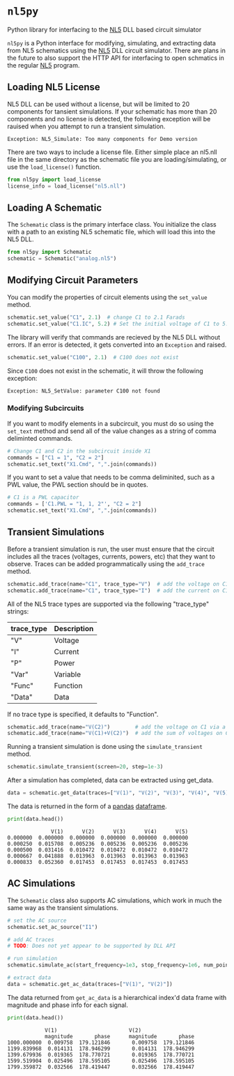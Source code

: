 # `nl5py`

Python library for interfacing to the [NL5](https://sidelinesoft.com/nl5/) DLL based circuit simulator

`nl5py` is a Python interface for modifying, simulating, and extracting data from NL5 schematics using the [NL5](https://sidelinesoft.com/nl5/) DLL circuit simulator.  There are plans in the future to also support the HTTP API for interfacing to open schmatics in the regular [NL5](https://sidelinesoft.com/nl5/) program.

## Loading NL5 License
NL5 DLL can be used without a license, but will be limited to 20 components for tansient simulations.  If your schematic has more than 20 components and no license is detected, the following exception will be rauised when you attempt to run a transient simulation.

```
Exception: NL5_Simulate: Too many components for Demo version
```

There are two ways to include a license file.  Either simple place an nl5.nll file in the same directory as the schematic file you are loading/simulating, or use the `load_license()` function.

```python
from nl5py import load_license
license_info = load_license("nl5.nll")
```

## Loading A Schematic
The `Schematic` class is the primary interface class.  You initialize the class with a path to an existing NL5 schematic file, which will load this into the NL5 DLL.

```python
from nl5py import Schematic
schematic = Schematic("analog.nl5")
```

## Modifying Circuit Parameters
You can modify the properties of circuit elements using the `set_value` method.

```python
schematic.set_value("C1", 2.1)  # change C1 to 2.1 Farads
schematic.set_value("C1.IC", 5.2) # Set the initial voltage of C1 to 5.2V
```

The library will verify that commands are recieved by the NL5 DLL without errors.  If an error is detected, it gets converted into an `Exception` and raised.

```python
schematic.set_value("C100", 2.1)  # C100 does not exist
```

Since `C100` does not exist in the schematic, it will throw the following exception:

```
Exception: NL5_SetValue: parameter C100 not found
```
### Modifying Subcircuits

If you want to modify elements in a subcircuit, you must do so using the `set_text` method and send all of the value changes as a string of comma deliminted commands.

```python
# Change C1 and C2 in the subcircuit inside X1
commands = ["C1 = 1", "C2 = 2"]
schematic.set_text("X1.Cmd", ",".join(commands))
```

If you want to set a value that needs to be comma deliminited, such as a PWL value, the PWL section should be in quotes.

```python
# C1 is a PWL capacitor
commands = ['C1.PWL = "1, 1, 2"', "C2 = 2"]
schematic.set_text("X1.Cmd", ",".join(commands))
```

## Transient Simulations

Before a transient simulation is run, the user must ensure that the circuit includes all the traces (voltages, currents, powers, etc) that they want to observe.  Traces can be added programmatically using the `add_trace` method.

```python
schematic.add_trace(name="C1", trace_type="V")  # add the voltage on C1
schematic.add_trace(name="C1", trace_type="I")  # add the current on C1
```

All of the NL5 trace types are supported via the following "trace_type" strings:

| trace_type | Description |
| ---------- | ----------- |
| "V"        | Voltage     |
| "I"        | Current     |
| "P"        | Power       |
| "Var"      | Variable    |
| "Func"     | Function    |
| "Data"     | Data        |

If no trace type is specified, it defaults to "Function".

```python
schematic.add_trace(name="V(C2)")  		 # add the voltage on C1 via a function trace
schematic.add_trace(name="V(C1)+V(C2)")  # add the sum of voltages on C1 and C2 via a function trace
```

Running a transient simulation is done using the `simulate_transient` method.

```python
schematic.simulate_transient(screen=20, step=1e-3)
```

After a simulation has completed, data can be extracted using get_data.

```python
data = schematic.get_data(traces=["V(1)", "V(2)", "V(3)", "V(4)", "V(5)"])
```

The data is returned in the form of a [pandas](https://pandas.pydata.org/) [dataframe](https://pandas.pydata.org/docs/reference/api/pandas.DataFrame.html).

```python
print(data.head())
```
```
              V(1)      V(2)      V(3)      V(4)      V(5)
0.000000  0.000000  0.000000  0.000000  0.000000  0.000000
0.000250  0.015708  0.005236  0.005236  0.005236  0.005236
0.000500  0.031416  0.010472  0.010472  0.010472  0.010472
0.000667  0.041888  0.013963  0.013963  0.013963  0.013963
0.000833  0.052360  0.017453  0.017453  0.017453  0.017453
```

## AC Simulations

The `Schematic` class also supports AC simulations, which work in much the same way as the transient simulations.

```python
# set the AC source
schematic.set_ac_source("I1")

# add AC traces
# TODO: Does not yet appear to be supported by DLL API

# run simulation
schematic.simulate_ac(start_frequency=1e3, stop_frequency=1e6, num_points=5000)

# extract data
data = schematic.get_ac_data(traces=["V(1)", "V(2)"])
```

The data returned from `get_ac_data` is a hierarchical index'd data frame with magnitude and phase info for each signal.

```python
print(data.head())
```

```
            V(1)                       V(2)                               
            magnitude       phase      magnitude       phase
1000.000000  0.009758  179.121846       0.009758  179.121846
1199.839968  0.014131  178.946299       0.014131  178.946299
1399.679936  0.019365  178.770721       0.019365  178.770721
1599.519904  0.025496  178.595105       0.025496  178.595105
1799.359872  0.032566  178.419447       0.032566  178.419447
```